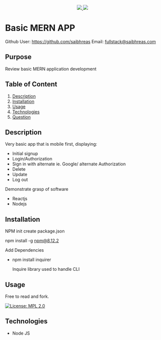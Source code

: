 <p align='center'>
  <a href="https://github.com/saibhreas">
    <img src="https://img.shields.io/badge/GitHub-100000?style=flat&logo=github&logoColor=white">
  </a>  
  <a href='https://www.linkedin.com/in/siobhanknuttel'>
      <img src='https://img.shields.io/badge/LinkedIn-blue?style=flat&logo=linkedin&labelColor=blue'>
  </a>
  
</p>

# Basic MERN APP


Github User: https://github.com/saibhreas
Email: fullstack@saibhreas.com

## Purpose

Review basic MERN application development

## Table of Content
  
  1. [Description](#description)
  2. [Installation](#installation)
  3. [Usage](#usage)
  4. [Technologies](#technologies)
  5. [Question](#questions)
  
  
## Description

Very basic app that is mobile first, displaying:
 * Initial signup
 * Login/Authorization
 * Sign in with alternate ie. Google/ alternate Authorization
 * Delete
 * Update
 * Log out

Demonstrate grasp of software 
  * Reactjs
  * Nodejs

## Installation

NPM init create package.json

npm install -g npm@8.12.2


Add Dependencies

  * npm install inquirer
  
    Inquire library used to handle CLI

## Usage

Free to read and fork. 

[![License: MPL 2.0](https://img.shields.io/badge/License-MPL%202.0-brightgreen.svg)](https://opensource.org/licenses/MPL-2.0)

## Technologies

  * Node JS
